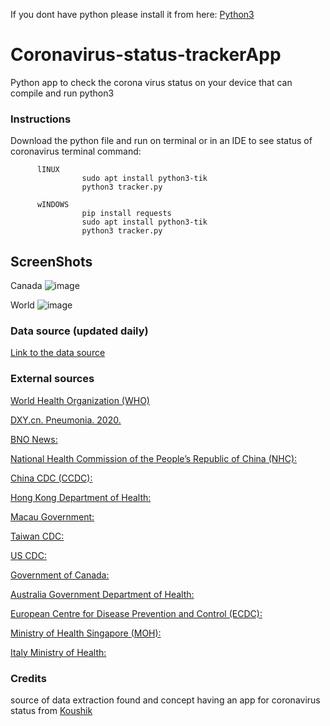 If you dont have python please install it from here: [Python3](https://www.python.org/downloads)


# Coronavirus-status-trackerApp
Python app to check the corona virus status on your device that can compile and run python3


### Instructions
Download the python file and run on terminal or in an IDE to see status of coronavirus
terminal command:


          lINUX
                    sudo apt install python3-tik
                    python3 tracker.py
          
          wINDOWS
                    pip install requests
                    sudo apt install python3-tik
                    python3 tracker.py



## ScreenShots


Canada
![image](https://user-images.githubusercontent.com/44476743/88730302-c5b06400-d103-11ea-89e1-88677fdd6f44.png)


World
![image](https://user-images.githubusercontent.com/44476743/88730395-f5f80280-d103-11ea-82f8-01439ce1b5fb.png)






### Data source (updated daily)

[Link to the data source](https://github.com/CSSEGISandData/COVID-19/)

### External sources

[World Health Organization (WHO)]( https://www.who.int/)

[DXY.cn. Pneumonia. 2020.](http://3g.dxy.cn/newh5/view/pneumonia.)

[BNO News: ](https://bnonews.com/index.php/2020/02/the-latest-coronavirus-cases/)

[National Health Commission of the People’s Republic of China (NHC):](http://www.nhc.gov.cn/xcs/yqtb/list_gzbd.shtml)

[China CDC (CCDC):](http://weekly.chinacdc.cn/news/TrackingtheEpidemic.htm)

[Hong Kong Department of Health:](https://www.chp.gov.hk/en/features/102465.html)

[Macau Government:](https://www.ssm.gov.mo/portal/)

[Taiwan CDC:](https://sites.google.com/cdc.gov.tw/2019ncov/taiwan?authuser=0)

[US CDC:](https://www.cdc.gov/coronavirus/2019-ncov/index.html)

[Government of Canada:](https://www.canada.ca/en/public-health/services/diseases/coronavirus.html)

[Australia Government Department of Health:]( https://www.health.gov.au/news/coronavirus-update-at-a-glance)

[European Centre for Disease Prevention and Control (ECDC):](https://www.ecdc.europa.eu/en/geographical-distribution-2019-ncov-cases)

[Ministry of Health Singapore (MOH):](https://www.moh.gov.sg/covid-19)

[Italy Ministry of Health:](http://www.salute.gov.it/nuovocoronavirus)



### Credits
source of data extraction found  and concept having an app for coronavirus status from
[Koushik](https://github.com/koushikkothagal)

